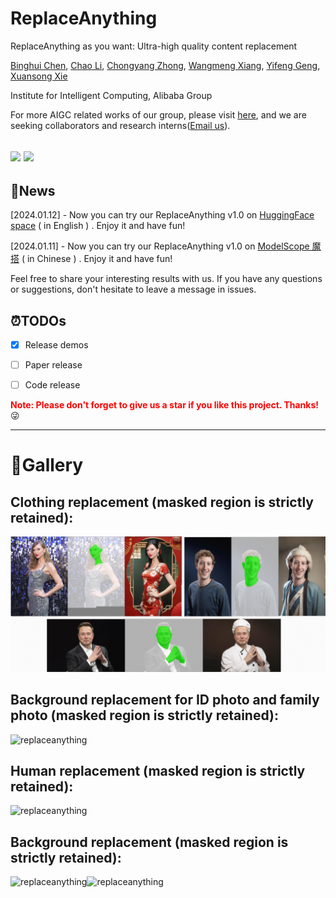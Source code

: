 # ReplaceAnything
ReplaceAnything as you want: Ultra-high quality content replacement

[Binghui Chen](https://scholar.google.com.hk/citations?user=-2uIiz4AAAAJ&hl=zh-CN),
[Chao Li](),
[Chongyang Zhong](https://scholar.google.com.hk/citations?user=ODTZZ4wAAAAJ&hl=zh-CN),
[Wangmeng Xiang](https://scholar.google.com.hk/citations?user=LFNwNF4AAAAJ&hl=en),
[Yifeng Geng](),
[Xuansong Xie]()

Institute for Intelligent Computing, Alibaba Group

For more AIGC related works of our group, please visit [here](https://github.com/AIGCDesignGroup), and we are seeking collaborators and research interns([Email us](mailto:cangyu.gyf@alibaba-inc.com)).

<a href='https://aigcdesigngroup.github.io/replace-anything/'><img src='https://img.shields.io/badge/Project-Page-Green'></a> <a href=''><img src='https://img.shields.io/badge/Paper-Arxiv-red'></a>
---

## 📌News
[2024.01.12] - Now you can try our ReplaceAnything v1.0 on <a href = "https://huggingface.co/spaces/modelscope/ReplaceAnything">HuggingFace space</a> ( in English ) . Enjoy it and have fun!

[2024.01.11] - Now you can try our ReplaceAnything v1.0 on <a href = "https://www.modelscope.cn/studios/damo/ReplaceAnything/summary">ModelScope 魔搭</a> ( in Chinese ) . Enjoy it and have fun!


Feel free to share your interesting results with us. If you have any questions or suggestions, don't hesitate to leave a message in issues.


## ⏰TODOs
- [x] Release demos
- [ ] Paper release
- [ ] Code release


<font color='red'>**Note: Please don't forget to give us a star if you like this project. Thanks!**</font> :stuck_out_tongue_winking_eye:

---

# 🌄Gallery
## Clothing replacement (masked region is strictly retained):
![replaceanything](images/g0.png)

## Background replacement for ID photo and family photo (masked region is strictly retained):
![replaceanything](images/g2.png)

## Human replacement (masked region is strictly retained):
![replaceanything](images/g3.png)

## Background replacement (masked region is strictly retained):
![replaceanything](images/g4.png)![replaceanything](images/g5.png)

